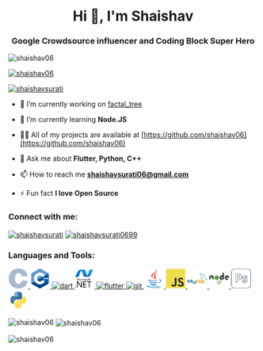 <h1 align="center">Hi 👋, I'm Shaishav</h1>
<h3 align="center">Google Crowdsource influencer and Coding Block Super Hero</h3>


<p align="left"> <img src="https://komarev.com/ghpvc/?username=shaishav06&label=Profile%20views&color=0e75b6&style=flat" alt="shaishav06" /> </p>

<p align="left"> <a href="https://github.com/ryo-ma/github-profile-trophy"><img src="https://github-profile-trophy.vercel.app/?username=shaishav06" alt="shaishav06" /></a> </p>

<p align="left"> <a href="https://twitter.com/shaishavsurati" target="blank"><img src="https://img.shields.io/twitter/follow/shaishavsurati?logo=twitter&style=for-the-badge" alt="shaishavsurati" /></a> </p>

- 🔭 I’m currently working on [factal_tree](https://github.com/shaishav06/factal_tree)

- 🌱 I’m currently learning **Node.JS**

- 👨‍💻 All of my projects are available at [https://github.com/shaishav06](https://github.com/shaishav06)

- 💬 Ask me about **Flutter, Python, C++**

- 📫 How to reach me **shaishavsurati06@gmail.com**

- ⚡ Fun fact **I love Open Source**

<h3 align="left">Connect with me:</h3>
<p align="left">
<a href="https://twitter.com/shaishavsurati" target="blank"><img align="center" src="https://cdn.jsdelivr.net/npm/simple-icons@3.0.1/icons/twitter.svg" alt="shaishavsurati" height="30" width="40" /></a>
<a href="https://linkedin.com/in/shaishavsurati0699" target="blank"><img align="center" src="https://cdn.jsdelivr.net/npm/simple-icons@3.0.1/icons/linkedin.svg" alt="shaishavsurati0699" height="30" width="40" /></a>
</p>

<h3 align="left">Languages and Tools:</h3>
<p align="left"> <a href="https://www.cprogramming.com/" target="_blank"> <img src="https://raw.githubusercontent.com/devicons/devicon/master/icons/c/c-original.svg" alt="c" width="40" height="40"/> </a> <a href="https://www.w3schools.com/cpp/" target="_blank"> <img src="https://raw.githubusercontent.com/devicons/devicon/master/icons/cplusplus/cplusplus-original.svg" alt="cplusplus" width="40" height="40"/> </a> <a href="https://dart.dev" target="_blank"> <img src="https://www.vectorlogo.zone/logos/dartlang/dartlang-icon.svg" alt="dart" width="40" height="40"/> </a> <a href="https://dotnet.microsoft.com/" target="_blank"> <img src="https://raw.githubusercontent.com/devicons/devicon/master/icons/dot-net/dot-net-original-wordmark.svg" alt="dotnet" width="40" height="40"/> </a> <a href="https://flutter.dev" target="_blank"> <img src="https://www.vectorlogo.zone/logos/flutterio/flutterio-icon.svg" alt="flutter" width="40" height="40"/> </a> <a href="https://git-scm.com/" target="_blank"> <img src="https://www.vectorlogo.zone/logos/git-scm/git-scm-icon.svg" alt="git" width="40" height="40"/> </a> <a href="https://www.java.com" target="_blank"> <img src="https://raw.githubusercontent.com/devicons/devicon/master/icons/java/java-original.svg" alt="java" width="40" height="40"/> </a> <a href="https://developer.mozilla.org/en-US/docs/Web/JavaScript" target="_blank"> <img src="https://raw.githubusercontent.com/devicons/devicon/master/icons/javascript/javascript-original.svg" alt="javascript" width="40" height="40"/> </a> <a href="https://www.mysql.com/" target="_blank"> <img src="https://raw.githubusercontent.com/devicons/devicon/master/icons/mysql/mysql-original-wordmark.svg" alt="mysql" width="40" height="40"/> </a> <a href="https://nodejs.org" target="_blank"> <img src="https://raw.githubusercontent.com/devicons/devicon/master/icons/nodejs/nodejs-original-wordmark.svg" alt="nodejs" width="40" height="40"/> </a> <a href="https://www.photoshop.com/en" target="_blank"> <img src="https://raw.githubusercontent.com/devicons/devicon/master/icons/photoshop/photoshop-line.svg" alt="photoshop" width="40" height="40"/> </a> <a href="https://www.python.org" target="_blank"> <img src="https://raw.githubusercontent.com/devicons/devicon/master/icons/python/python-original.svg" alt="python" width="40" height="40"/> </a> </p>

<p><img align="left" src="https://github-readme-stats.vercel.app/api/top-langs?username=shaishav06&show_icons=true&locale=en&layout=compact" alt="shaishav06" /></p>

<p>&nbsp;<img align="center" src="https://github-readme-stats.vercel.app/api?username=shaishav06&show_icons=true&locale=en" alt="shaishav06" /></p>

<p><img align="center" src="https://github-readme-streak-stats.herokuapp.com/?user=shaishav06&" alt="shaishav06" /></p>
